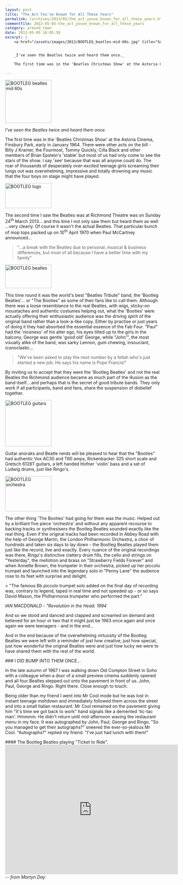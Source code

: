 ```yaml
---
layout: post
title: "The Act You've Known for All These Years"
permalink: /archives/2013/05/the_act_youve_known_for_all_these_years.html
commentfile: 2013-05-05-the_act_youve_known_for_all_these_years
category: around_town
date: 2013-05-05 18:05:59
excerpt: |
    <a href="/assets/images/2013/BOOTLEG_beatles-mid-60s.jpg" title="See larger version of - BOOTLEG beatles mid 60s"><img src="/assets/images/2013/BOOTLEG_beatles-mid-60s_thumb.jpg" width="150" height="139" alt="BOOTLEG beatles mid 60s" class="photo right" /></a>


    _I've seen the Beatles twice and heard them once._

    The first time was in the 'Beatles Christmas Show' at the Astoria Cinema, Finsbury Park, early in January 1964. There were other acts on the bill - Billy J Kramer, the Fourmost, Tommy Quickly, Cilla Black and other members of Brian Epstein's 'stable' but  most of us had only come to see the stars of the show. I say 'see' because that was all anyone could do. The roar of thousands of desperately over-excited teenage girls screaming their lungs out was overwhelming, impressive and totally drowning any music that the four boys on stage might have played.

---
```


<a href="/assets/images/2013/BOOTLEG_beatles-mid-60s.jpg" title="See larger version of - BOOTLEG beatles mid 60s"><img src="/assets/images/2013/BOOTLEG_beatles-mid-60s_thumb.jpg" width="150" height="139" alt="BOOTLEG beatles mid 60s" class="photo right" /></a>

*I've seen the Beatles twice and heard them once.*

The first time was in the 'Beatles Christmas Show' at the Astoria Cinema, Finsbury Park, early in January 1964. There were other acts on the bill - Billy J Kramer, the Fourmost, Tommy Quickly, Cilla Black and other members of Brian Epstein's 'stable' but most of us had only come to see the stars of the show. I say 'see' because that was all anyone could do. The roar of thousands of desperately over-excited teenage girls screaming their lungs out was overwhelming, impressive and totally drowning any music that the four boys on stage might have played.

<a href="/assets/images/2013/BOOTLEG_logo.jpg" title="See larger version of - BOOTLEG logo"><img src="/assets/images/2013/BOOTLEG_logo_thumb.jpg" width="150" height="81" alt="BOOTLEG logo" class=" right" /></a>

The second time I saw the Beatles was at Richmond Theatre was on Sunday 24<sup>th</sup> March 2013... and this time I not only saw them but heard them as well ...very clearly. Of course it wasn't the actual Beatles. That particular bunch of mop tops packed up on 10<sup>th</sup> April 1970 when Paul McCartney announced...

> "...a break with the Beatles due to personal, musical & business differences, but most of all because I have a better time with my family"

<a href="/assets/images/2013/BOOTLEG_beatles.jpg" title="See larger version of - BOOTLEG beatles"><img src="/assets/images/2013/BOOTLEG_beatles_thumb.jpg" width="150" height="76" alt="BOOTLEG beatles" class="photo right" /></a>

This time round it was the world's best "Beatles Tribute" band, the 'Bootleg Beatles'... or "The Booties" as some of their fans like to call them. Although there was a loose resemblance to the real Beatles, with wigs, sticky-on moustaches and authentic costumes helping out, what the 'Booties' were actually offering their enthusiastic audience was the driving spirit of the original band rather than a look-a-like copy. Either by practise or just years of doing it they had absorbed the essential essence of the Fab Four. "Paul" had the 'niceness' of his alter ego, his eyes tilted up to the girls in the balcony, George was gentle 'good old' George, while "John'", the most visually alike of the band, was sarky Lennon, gum chewing, insouciant, iconoclastic...

> "We've been asked to play the next number by a fellah who's just started a new job. He says his name is Pope Francis!"

By inviting us to accept that they were the 'Bootleg Beatles' and not the real Beatles the Richmond audience became as much part of the illusion as the band itself....and perhaps that is the secret of good tribute bands. They only work if all participants, band and fans, share the suspension of disbelief together.

<div markdown="1" class="box">
<a href="/assets/images/2013/BOOTLEG_guitars.jpg" title="See larger version of - BOOTLEG guitars"><img src="/assets/images/2013/BOOTLEG_guitars_thumb.jpg" width="150" height="150" alt="BOOTLEG guitars" class="photo left" /></a>

Guitar anoraks and Beatle nerds will be pleased to hear that the "Booties" had authentic Vox AC30 and T60 amps, Rickenbacker 325 short scale and Gretsch 6128T guitars, a left handed Hofner 'violin' bass and a set of Ludwig drums, just like Ringo's.

</div>
<a href="/assets/images/2013/BOOTLEG_orchestra.jpg" title="See larger version of - BOOTLEG orchestra"><img src="/assets/images/2013/BOOTLEG_orchestra_thumb.jpg" width="150" height="114" alt="BOOTLEG orchestra" class="photo right" /></a>

The other thing 'The Booties' had going for them was the music. Helped out by a brilliant five piece 'orchestra' and without any apparent recourse to backing tracks or synthesisers the Bootleg Beatles sounded exactly like the real thing. Even if the original tracks had been recorded in Abbey Road with the help of George Martin, the London Philharmonic Orchestra, a choir of hundreds and taken six days to lay down - the Bootleg Beatles played them just like the record, live and exactly. Every nuance of the original recordings was there, Ringo's distinctive clattery drum fills, the cello and strings on "Yesterday", the mellotron and brass on "Strawberry Fields Forever" and when Annette Brown, the trumpeter in their orchestra, picked up her piccolo trumpet and launched into the legendary solo in "Penny Lane" the audience rose to its feet with surprise and delight.

<div markdown="1" class="box">
> "The famous Bb piccolo trumpet solo added on the final day of recording was, contrary to legend, taped in real time and not speeded up - or so says David Mason, the Philharmonia trumpeter who performed the part."

<cite>IAN MACDONALD - "Revolution in the Head. 1994</cite>

</div>
And so we stood and danced and clapped and screamed on demand and believed for an hour or two that it might just be 1963 once again and once again we were teenagers - and in the end...

And in the end because of the overwhelming virtuosity of the Bootleg Beatles we were left with a reminder of just how creative, just how special, just how wonderful the original Beatles were and just how lucky we were to have shared them with the rest of the world.

<div markdown="1" class="box">
### I DID BUMP INTO THEM ONCE...

In the late autumn of 1967 I was walking down Old Compton Street in Soho with a colleague when a door of a small preview cinema suddenly opened and all four Beatles stepped out onto the pavement in front of us. John, Paul, George and Ringo. Right there. Close enough to touch.

Being older than my friend I went into Mr Cool mode but he was lost in instant teenage meltdown and immediately followed them across the street and into a small Italian restaurant. Mr Cool remained on the pavement giving him "It's time we got back to work" hand signals like a demented 'tic-tac man'. Hmmmm. He didn't return until mid-afternoon waving the restaurant menu in my face. It was autographed by John, Paul, George and Ringo. "So you managed to get their autographs?" sneered the ever-so-jealous Mr Cool. "Autographs?" replied my friend. "I've just had lunch with them!"

</div>
<div markdown="1" class="box">
#### The Bootleg Beatles playing "Ticket to Ride".

<iframe width="560" height="420" src="https://www.youtube-nocookie.com/embed/CcK9QU0wlYY?rel=0" frameborder="0" allowfullscreen>
</iframe>
</div>
<cite>-- from Martyn Day</cite>
